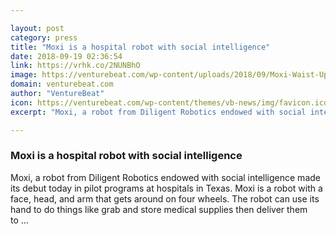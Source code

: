 ```yaml
---

layout: post
category: press
title: "Moxi is a hospital robot with social intelligence"
date: 2018-09-19 02:36:54
link: https://vrhk.co/2NUNBhO
image: https://venturebeat.com/wp-content/uploads/2018/09/Moxi-Waist-Up-e1537300170926.jpg?fit=1200%2C800&strip=all
domain: venturebeat.com
author: "VentureBeat"
icon: https://venturebeat.com/wp-content/themes/vb-news/img/favicon.ico
excerpt: "Moxi, a robot from Diligent Robotics endowed with social intelligence made its debut today in pilot programs at hospitals in Texas. Moxi is a robot with a face, head, and arm that gets around on four wheels. The robot can use its hand to do things like grab and store medical supplies then deliver them to …"

---
```


### Moxi is a hospital robot with social intelligence

Moxi, a robot from Diligent Robotics endowed with social intelligence made its debut today in pilot programs at hospitals in Texas. Moxi is a robot with a face, head, and arm that gets around on four wheels. The robot can use its hand to do things like grab and store medical supplies then deliver them to …
